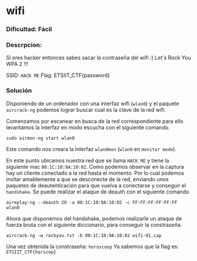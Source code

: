 # wifi

### Dificultad: Fácil

### Descrpcion:

Si eres hacker entonces sabes sacar la contraseña del wifi :)
Let's Rock You WPA 2 !!!

SSID: `HACK ME`
Flag: ETSIIT_CTF{password}

### Solución

Disponiendo de un ordenador con una interfaz wifi (`wlan0`) y el paquete `aircrack-ng` podemos lograr buscar cual es la clave de la red wifi.

Comenzamos por escanear en busca de la red correspondiente para ello levantamos la interfaz en modo escucha con el siguiente comando.

`sudo airmon-ng start wlan0`

Este comando nos creara la interfaz `wlan0mon` (`wlan0` en `monitor mode`).

[]()

En este punto ubicamos nuestra red que se llama `HACK ME` y tiene la siguiente mac `00:1C:10:9A:10:02`. Como podemos observar en la captura hay un cliente conectado a la red hasta el momento. Por lo cual podemos invitar amablemente a que se desconecte de la red, enviando unos paquetes de deautenticación para que vuelva a conectarse y conseguir el `handshake`. Se puede realizar el ataque de deauth con el siguiente comando

`aireplay-ng --deauth 20 -a 00:1C:10:9A:10:02 -c FF:FF:FF:FF:FF:FF wlan0`

Ahora que disponemos del handshake, podemos realizarle un ataque de fuerza bruta con el siguiente diccionario, para conseguir la constraseña.

`aircrack-ng -w rockyou.txt -b 00:1C:10:9A:10:02 wifi-01.cap`


Una vez obtenida la constraseña: `horoscoop` 
Ya sabemos que la flag es: `ETSIIT_CTF{horscop}`


